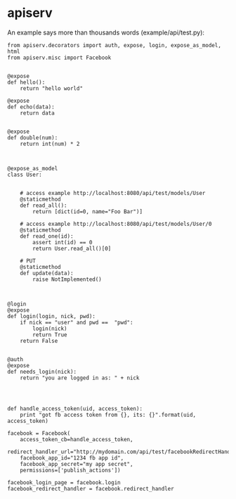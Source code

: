 

apiserv
=======


An example says more than thousands words (example/api/test.py):



	from apiserv.decorators import auth, expose, login, expose_as_model, html
	from apiserv.misc import Facebook


	@expose
	def hello():
		return "hello world"

	@expose
	def echo(data):
		return data


	@expose
	def double(num):
		return int(num) * 2



	@expose_as_model
	class User:
	
	
		# access example http://localhost:8080/api/test/models/User
		@staticmethod
		def read_all():
			return [dict(id=0, name="Foo Bar")]
	
		# access example http://localhost:8080/api/test/models/User/0
		@staticmethod
		def read_one(id):
			assert int(id) == 0
			return User.read_all()[0]
	
		# PUT
		@staticmethod
		def update(data):
			raise NotImplemented()



	@login
	@expose
	def login(login, nick, pwd):
		if nick == "user" and pwd ==  "pwd":
			login(nick)
			return True
		return False


	@auth
	@expose
	def needs_login(nick):
		return "you are logged in as: " + nick




	def handle_access_token(uid, access_token):
		print "got fb access token from {}, its: {}".format(uid, access_token)

	facebook = Facebook(
		access_token_cb=handle_access_token,
		redirect_handler_url="http://mydomain.com/api/test/facebookRedirectHandler/",
		facebook_app_id="1234 fb app id",
		facebook_app_secret="my app secret",
		permissions=['publish_actions'])

	facebook_login_page = facebook.login
	facebook_redirect_handler = facebook.redirect_handler









